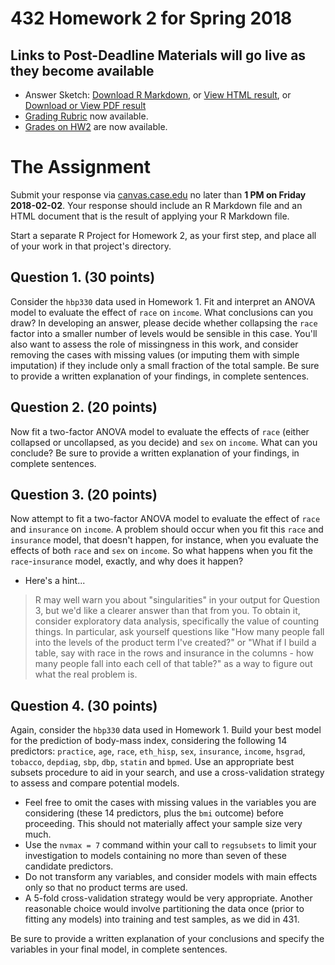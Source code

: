 # 432 Homework 2 for Spring 2018

## Links to Post-Deadline Materials will go live as they become available

- Answer Sketch: [Download R Markdown](https://raw.githubusercontent.com/THOMASELOVE/432-2018/master/assignments/hw2/hw2sketch.Rmd), or [View HTML result](http://htmlpreview.github.io/?https://github.com/THOMASELOVE/432-2018/blob/master/assignments/hw2/hw2sketch.html), or [Download or View PDF result](https://github.com/THOMASELOVE/432-2018/blob/master/assignments/hw2/hw2sketch.pdf)
- [Grading Rubric](https://github.com/THOMASELOVE/432-2018/blob/master/assignments/hw2/hw2rubric.md) now available.
- [Grades on HW2](https://github.com/THOMASELOVE/432-2018/blob/master/assignments/hw2/hw2grades.pdf) are now available.

# The Assignment

Submit your response via [canvas.case.edu](https://canvas.case.edu/) no later than **1 PM on Friday 2018-02-02**. Your response should include an R Markdown file and an HTML document that is the result of applying your R Markdown file. 

Start a separate R Project for Homework 2, as your first step, and place all of your work in that project's directory.

## Question 1. (30 points)

Consider the `hbp330` data used in Homework 1. Fit and interpret an ANOVA model to evaluate the effect of `race` on `income`. What conclusions can you draw? In developing an answer, please decide whether collapsing the `race` factor into a smaller number of levels would be sensible in this case. You'll also want to assess the role of missingness in this work, and consider removing the cases with missing values (or imputing them with simple imputation) if they include only a small fraction of the total sample. Be sure to provide a written explanation of your findings, in complete sentences.

## Question 2. (20 points)

Now fit a two-factor ANOVA model to evaluate the effects of `race` (either collapsed or uncollapsed, as you decide) and `sex` on `income`. What can you conclude? Be sure to provide a written explanation of your findings, in complete sentences.

## Question 3. (20 points)

Now attempt to fit a two-factor ANOVA model to evaluate the effect of `race` and `insurance` on `income`. A problem should occur when you fit this `race` and `insurance` model, that doesn't happen, for instance, when you evaluate the effects of both `race` and `sex` on `income`. So what happens when you fit the `race`-`insurance` model, exactly, and why does it happen?

- Here's a hint...
> R may well warn you about "singularities" in your output for Question 3, but we'd like a clearer answer than that from you. To obtain it, consider exploratory data analysis, specifically the value of counting things. In particular, ask yourself questions like "How many people fall into the levels of the product term I've created?" or "What if I build a table, say with race in the rows and insurance in the columns - how many people fall into each cell of that table?" as a way to figure out what the real problem is.

## Question 4. (30 points)

Again, consider the `hbp330` data used in Homework 1. Build your best model for the prediction of body-mass index, considering the following 14 predictors: `practice`, `age`, `race`, `eth_hisp`, `sex`, `insurance`, `income`, `hsgrad`, `tobacco`, `depdiag`, `sbp`, `dbp`, `statin` and `bpmed`. Use an appropriate best subsets procedure to aid in your search, and use a cross-validation strategy to assess and compare potential models.

- Feel free to omit the cases with missing values in the variables you are considering (these 14 predictors, plus the `bmi` outcome) before proceeding. This should not materially affect your sample size very much.
- Use the `nvmax = 7` command within your call to `regsubsets` to limit your investigation to models containing no more than seven of these candidate predictors.
- Do not transform any variables, and consider models with main effects only so that no product terms are used.
- A 5-fold cross-validation strategy would be very appropriate. Another reasonable choice would involve partitioning the data once (prior to fitting any models) into training and test samples, as we did in 431.

Be sure to provide a written explanation of your conclusions and specify the variables in your final model, in complete sentences.
